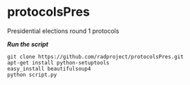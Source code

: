 protocolsPres
=============

Presidential elections round 1 protocols

***Run the script***

    git clone https://github.com/radproject/protocolsPres.git
    apt-get install python-setuptools
    easy_install beautifulsoup4
    python script.py 
